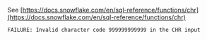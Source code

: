 See [https://docs.snowflake.com/en/sql-reference/functions/chr](https://docs.snowflake.com/en/sql-reference/functions/chr)
```
FAILURE: Invalid character code 999999999999 in the CHR input
```

